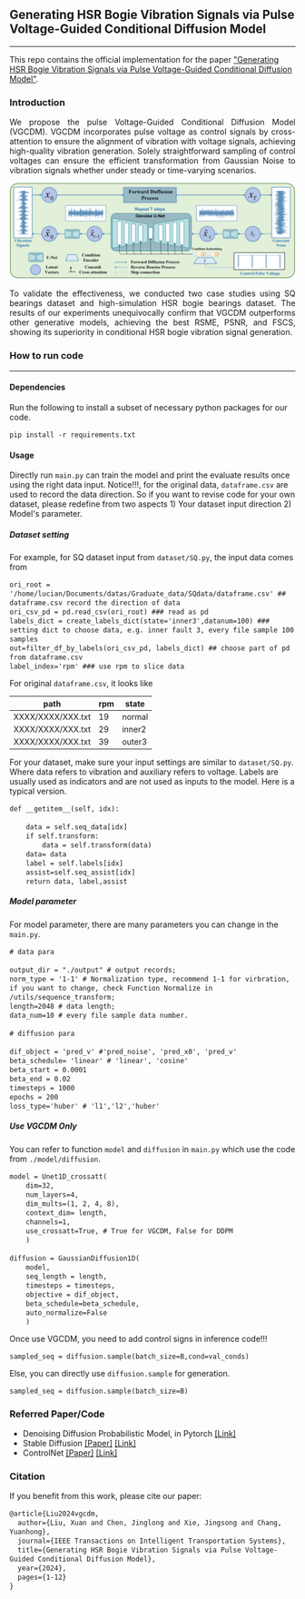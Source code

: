 ## Generating HSR Bogie Vibration Signals via Pulse Voltage-Guided Conditional Diffusion Model

--------------------
This repo contains the official implementation for the paper ["Generating HSR Bogie Vibration Signals via Pulse Voltage-Guided Conditional Diffusion Model"](https://ieeexplore.ieee.org/document/10740529).

### Introduction

<div align="justify"> We propose the pulse Voltage-Guided Conditional Diffusion Model (VGCDM). VGCDM incorporates pulse voltage as control signals by cross-attention to ensure the alignment of vibration with voltage signals, achieving high-quality vibration generation. Solely straightforward sampling of control voltages can ensure the efficient transformation from Gaussian Noise to vibration signals whether under steady or time-varying scenarios.

![VGCDM](scr/VGCDM.png)

To validate the effectiveness, we conducted two case studies using SQ bearings dataset and high-simulation HSR bogie bearings dataset. The results of our experiments unequivocally confirm that VGCDM outperforms other generative models, achieving the best RSME, PSNR, and FSCS, showing its superiority in conditional HSR bogie vibration signal generation.</div>

### How to run code

-------------------------------------
#### Dependencies
Run the following to install a subset of necessary python packages for our code.

```
pip install -r requirements.txt
```

#### Usage
Directly run ```main.py``` can train the model and print the evaluate results once using the right data input. Notice!!!, for the original data, ```dataframe.csv``` are used to record the data direction. So if you want to revise code for your own dataset, please redefine from two aspects 1) Your dataset input direction 2) Model's parameter.

##### Dataset setting

For example, for SQ dataset input from ```dataset/SQ.py```, the input data comes from 
```
ori_root = '/home/lucian/Documents/datas/Graduate_data/SQdata/dataframe.csv' ## dataframe.csv record the direction of data
ori_csv_pd = pd.read_csv(ori_root) ### read as pd
labels_dict = create_labels_dict(state='inner3',datanum=100) ### setting dict to choose data, e.g. inner fault 3, every file sample 100 samples
out=filter_df_by_labels(ori_csv_pd, labels_dict) ## choose part of pd from dataframe.csv
label_index='rpm' ### use rpm to slice data
```
For original ```dataframe.csv```, it looks like

| path  | rpm     | state      |
|-----------------------------------------------------|---------|------------|
| XXXX/XXXX/XXX.txt                                           | 19      | normal     |
| XXXX/XXXX/XXX.txt | 29      | inner2     |
| XXXX/XXXX/XXX.txt | 39      | outer3     |


For your dataset, make sure your input settings are similar to ```dataset/SQ.py```. Where data refers to vibration and auxiliary refers to voltage. Labels are usually used as indicators and are not used as inputs to the model. Here is a typical version.

```
def __getitem__(self, idx):

    data = self.seq_data[idx]
    if self.transform:
        data = self.transform(data)
    data= data
    label = self.labels[idx]
    assist=self.seq_assist[idx]
    return data, label,assist
```

##### Model parameter
For model parameter, there are many parameters you can change in the ```main.py```.
```
# data para

output_dir = "./output" # output records;
norm_type = '1-1' # Normalization type, recommend 1-1 for virbration, if you want to change, check Function Normalize in /utils/sequence_transform;
length=2048 # data length;
data_num=10 # every file sample data number.

# diffusion para

dif_object = 'pred_v' #'pred_noise', 'pred_x0', 'pred_v'
beta_schedule= 'linear' # 'linear', 'cosine'
beta_start = 0.0001 
beta_end = 0.02
timesteps = 1000
epochs = 200
loss_type='huber' # 'l1','l2','huber'
```
##### Use VGCDM Only

You can refer to function ```model``` and ```diffusion``` in ```main.py``` which use the code from ```./model/diffusion```. 

```
model = Unet1D_crossatt(
    dim=32,
    num_layers=4,
    dim_mults=(1, 2, 4, 8),
    context_dim= length,
    channels=1,
    use_crossatt=True, # True for VGCDM, False for DDPM
    )  
    
diffusion = GaussianDiffusion1D(
    model,
    seq_length = length,
    timesteps = timesteps, 
    objective = dif_object, 
    beta_schedule=beta_schedule,
    auto_normalize=False
    )    
```
Once use VGCDM, you need to add control signs in inference code!!!
```
sampled_seq = diffusion.sample(batch_size=B,cond=val_conds)
```
Else, you can directly use ```diffusion.sample``` for generation.

```
sampled_seq = diffusion.sample(batch_size=B)
```



### Referred Paper/Code

* Denoising Diffusion Probabilistic Model, in Pytorch [[Link]](https://github.com/lucidrains/denoising-diffusion-pytorch)
* Stable Diffusion [[Paper]](https://openaccess.thecvf.com/content/CVPR2022/papers/Rombach_High-Resolution_Image_Synthesis_With_Latent_Diffusion_Models_CVPR_2022_paper.pdf) [[Link]](https://github.com/CompVis/stable-diffusion)
* ControlNet [[Paper]](https://arxiv.org/abs/2302.05543) [[Link]](https://github.com/lllyasviel/ControlNet) 


### Citation
If you benefit from this work, please cite our paper:
```
@article{Liu2024vgcdm,
  author={Liu, Xuan and Chen, Jinglong and Xie, Jingsong and Chang, Yuanhong},
  journal={IEEE Transactions on Intelligent Transportation Systems}, 
  title={Generating HSR Bogie Vibration Signals via Pulse Voltage-Guided Conditional Diffusion Model}, 
  year={2024},
  pages={1-12}
}
```